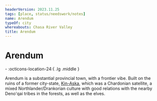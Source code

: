 ```yaml
---
headerVersion: 2023.11.25
tags: [place, status/needswork/notes]
name: Arendum
typeOf: city
whereabouts: Chasa River Valley
title: Arendum
---
```

# Arendum
<div class="grid cards ext-narrow-margin ext-one-column" markdown>
-    :octicons-location-24:{ .lg .middle }   
</div>


Arendum is a substantial provincial town, with a frontier vibe. Built on the ruins of a former city-state, [Kin-Aska](<./kin-aska.md>), which was a Chardonian satellite, a mixed Northlander/Drankorian culture with good relations with the nearby Deno'qai tribes in the forests, as well as the elves.



